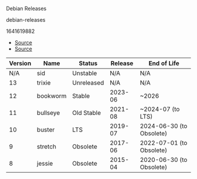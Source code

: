 Debian Releases

debian-releases

1641619882

- [Source](https://wiki.debian.org/DebianReleases)
- [Source](https://www.debian.org/releases/)

| Version | Name     | Status       | Release | End of Life              |
|---------|----------|--------------|---------|--------------------------|
| N/A     | sid      | Unstable     | N/A     | N/A                      |
| 13      | trixie   | Unreleased   | N/A     | N/A                      |
| 12      | bookworm | Stable       | 2023-06 | ~2026                    |
| 11      | bullseye | Old Stable   | 2021-08 | ~2024-07 (to LTS)        |
| 10      | buster   | LTS          | 2019-07 | 2024-06-30 (to Obsolete) |
| 9       | stretch  | Obsolete     | 2017-06 | 2022-07-01 (to Obsolete) |
| 8       | jessie   | Obsolete     | 2015-04 | 2020-06-30 (to Obsolete) |

